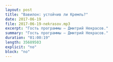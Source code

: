 ```yaml
---
layout: post
title: "Вавилон: устойчив ли Кремль?"
date: 2017-06-19
file: 2017-06-19-nekrasov.mp3
excerpt: "Гость программы — Дмитрий Некрасов."
summary: "Гость программы — Дмитрий Некрасов."
duration: "01:00:19"
length: 35689503
explicit: "no"
block: "no"
---
```

